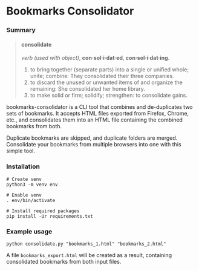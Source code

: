 Bookmarks Consolidator
======================

### Summary

>#### consolidate
>
>*verb (used with object)*, **con·sol·i·dat·ed**, **con·sol·i·dat·ing**.
>
>1. to bring together (separate parts) into a single or unified whole; unite; 
>combine: They consolidated their three companies.
>2. to discard the unused or unwanted items of and organize the remaining: She
>consolidated her home library.
>3. to make solid or firm; solidify; strengthen: to consolidate gains. 

bookmarks-consolidator is a CLI tool that combines and de-duplicates two sets of bookmarks. 
It accepts HTML files exported from Firefox, Chrome, etc., and consolidates them 
into an HTML file containing the combined bookmarks from both. 

Duplicate bookmarks are skipped, and duplicate folders are merged. Consolidate your bookmarks
from multiple browsers into one with this simple tool.

### Installation

```shell script
# Create venv
python3 -m venv env

# Enable venv
. env/bin/activate

# Install required packages
pip install -Ur requirements.txt
```

### Example usage

    python consolidate.py "bookmarks_1.html" "bookmarks_2.html"

A file `bookmarks_export.html` will be created as a result, containing 
consolidated bookmarks from both input files.
